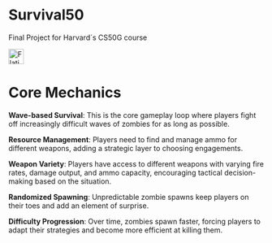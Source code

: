 # Survival50
Final Project for Harvard´s CS50G course

<a href="https://youtu.be/uAVl8xoRifk">
    <img alt="Flaticon" title="Flaticon" src="https://cdn-icons-png.flaticon.com/256/1384/1384060.png" width="30">
</a>

# Core Mechanics

**Wave-based Survival**: This is the core gameplay loop where players fight off increasingly difficult waves of zombies for as long as possible.

**Resource Management**: Players need to find and manage ammo for different weapons, adding a strategic layer to choosing engagements.

**Weapon Variety**: Players have access to different weapons with varying fire rates, damage output, and ammo capacity, encouraging tactical decision-making based on the situation.

**Randomized Spawning**: Unpredictable zombie spawns keep players on their toes and add an element of surprise.

**Difficulty Progression**: Over time, zombies spawn faster, forcing players to adapt their strategies and become more efficient at killing them.
